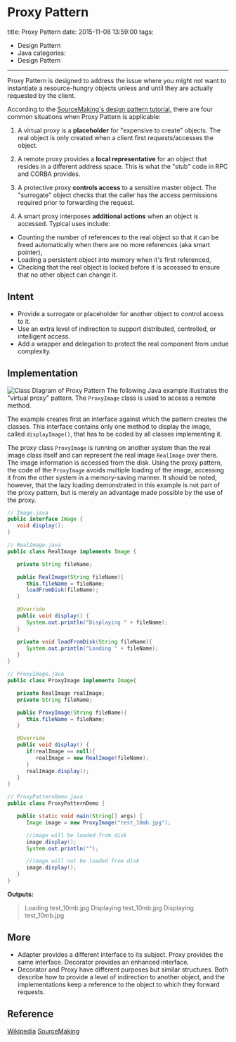 # Proxy Pattern
title:  Proxy Pattern
date: 2015-11-08 13:59:00
tags:
- Design Pattern
- Java
categories:
- Design Pattern

---

Proxy Pattern is designed to address the issue where you might not want to instantiate a resource-hungry objects unless and until they are actually requested by the client.

According to the [SourceMaking's design pattern tutorial,](https://sourcemaking.com/design_patterns/proxy) there are four common situations when Proxy Pattern is applicable:
<!--more-->
1. A virtual proxy is a **placeholder** for "expensive to create" objects. The real object is only created when a client first requests/accesses the object.

2. A remote proxy provides a **local representative** for an object that resides in a different address space. This is what the "stub" code in RPC and CORBA provides.

3. A protective proxy **controls access** to a sensitive master object. The "surrogate" object checks that the caller has the access permissions required prior to forwarding the request.

4. A smart proxy interposes **additional actions** when an object is accessed. Typical uses include:
 - Counting the number of references to the real object so that it can be freed automatically when there are no more references (aka smart pointer),
 - Loading a persistent object into memory when it's first referenced,
 - Checking that the real object is locked before it is accessed to ensure that no other object can change it.

<!--more-->

## Intent
- Provide a surrogate or placeholder for another object to control access to it.
- Use an extra level of indirection to support distributed, controlled, or intelligent access.
- Add a wrapper and delegation to protect the real component from undue complexity.

## Implementation
![Class Diagram of Proxy Pattern](http://i.imgur.com/4was628.png)
The following Java example illustrates the "virtual proxy" pattern. The `ProxyImage` class is used to access a remote method.

The example creates first an interface against which the pattern creates the classes. This interface contains only one method to display the image, called `displayImage()`, that has to be coded by all classes implementing it.

The proxy class `ProxyImage` is running on another system than the real image class itself and can represent the real image `RealImage` over there. The image information is accessed from the disk. Using the proxy pattern, the code of the `ProxyImage` avoids multiple loading of the image, accessing it from the other system in a memory-saving manner. It should be noted, however, that the lazy loading demonstrated in this example is not part of the proxy pattern, but is merely an advantage made possible by the use of the proxy.
``` java
// Image.java
public interface Image {
   void display();
}
```
``` java
// RealImage.java
public class RealImage implements Image {

   private String fileName;

   public RealImage(String fileName){
      this.fileName = fileName;
      loadFromDisk(fileName);
   }

   @Override
   public void display() {
      System.out.println("Displaying " + fileName);
   }

   private void loadFromDisk(String fileName){
      System.out.println("Loading " + fileName);
   }
}
```
``` java
// ProxyImage.java
public class ProxyImage implements Image{

   private RealImage realImage;
   private String fileName;

   public ProxyImage(String fileName){
      this.fileName = fileName;
   }

   @Override
   public void display() {
      if(realImage == null){
         realImage = new RealImage(fileName);
      }
      realImage.display();
   }
}
```
``` java
// ProxyPatternDemo.java
public class ProxyPatternDemo {

   public static void main(String[] args) {
      Image image = new ProxyImage("test_10mb.jpg");

      //image will be loaded from disk
      image.display();
      System.out.println("");

      //image will not be loaded from disk
      image.display();
   }
}
```
**Outputs:**
> Loading test_10mb.jpg
Displaying test_10mb.jpg
Displaying test_10mb.jpg

## More
- Adapter provides a different interface to its subject. Proxy provides the same interface. Decorator provides an enhanced interface.
- Decorator and Proxy have different purposes but similar structures. Both describe how to provide a level of indirection to another object, and the implementations keep a reference to the object to which they forward requests.

## Reference
[Wikipedia](https://en.wikipedia.org/wiki/Proxy_pattern#Java)
[SourceMaking](https://sourcemaking.com/design_patterns/proxy)

